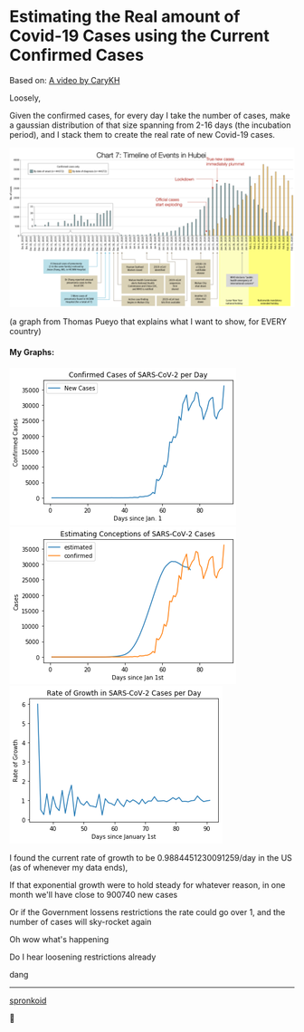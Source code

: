 # Estimating the Real amount of Covid-19 Cases using the Current Confirmed Cases

Based on: [A video by CaryKH](https://www.youtube.com/watch?v=LnQcbAKWkPE)

Loosely,

Given the confirmed cases, for every day I take the number of cases, make a gaussian distribution of that size spanning from 2-16 days (the incubation period), and I stack them to create the real rate of new Covid-19 cases.

<img src="/images/pueyo.png">

(a graph from Thomas Pueyo that explains what I want to show, for EVERY country)



#### My Graphs:

<img src="/images/new confirmed.png">

<img src="/images/estimate.png">

<img src="/images/rate of growth.png">



I found the current rate of growth to be 0.9884451230091259/day in the US (as of whenever my data ends),

If that exponential growth were to hold steady for whatever reason, in one month we'll have close to 900740 new cases

Or if the Government lossens restrictions the rate could go over 1, and the number of cases will sky-rocket again

Oh wow what's happening

Do I hear loosening restrictions already

dang



---
[spronkoid](https://github.com/spronkoid)

:turtle:
